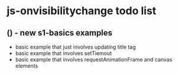 # js-onvisibilitychange todo list

## () - new s1-basics examples
* basic example that just involves updating title tag
* basic example that involves setTiemout
* basic example that involves requestAnimationFrame and canvas elements